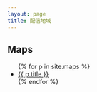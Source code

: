 ```yaml
---
layout: page
title: 配信地域
---
```


<h2>Maps</h2>
<ul>
  {% for p in site.maps %}
  <li><a href="{{ site.baseurl }}{{ p.url }}">{{ p.title }}</a></li>
  {% endfor %}
</ul>

<div id="map_container">
  <div id="map"></div>
</div>

<script src="https://maps.google.com/maps/api/js?sensor=true&callback=initMap" async defer></script>
<script src="https://cdn.jsdelivr.net/npm/@googlemaps/markermanager/dist/index.umd.min.js"></script>
<script type="text/javascript">
function initMap() {
  var map = new google.maps.Map(document.getElementById('map'), {
    center: new google.maps.LatLng(35.474917, 135.549228),
    mapTypeId: google.maps.MapTypeId.ROADMAP,
    zoom: 4,
  });
  var infowindow = null;
  var baseurl = location.href.split(/\//);
  baseurl.pop();
  baseurl = baseurl.join('/');
  var mgr = new google.maps.plugins.markermanager.MarkerManager(map, {});
  google.maps.event.addListener(mgr, 'loaded', () => {
    var list = {{site.maps|jsonify}}.filter(l => {
      return (l.cid || l.uid);
    }).map(l => {
      return {
        lat: l.lat,
        lng: l.lng,
        url: l.url,
        title: l.title,
      };
    }).map(l => {
      var marker = new google.maps.Marker({
        position: new google.maps.LatLng(l.lat, l.lng),
        title: l.title,
      });
      google.maps.event.addListener(marker, 'click', () => {
        if (infowindow) infowindow.close();
        infowindow = new google.maps.InfoWindow({
          content: `<a href='${baseurl}${l.url}'>${l.title}</a>`,
        });
        infowindow.open(map, marker);
      });
      return marker;
    });
    mgr.addMarkers(list, 3);
    mgr.refresh();
  });
}
</script>
